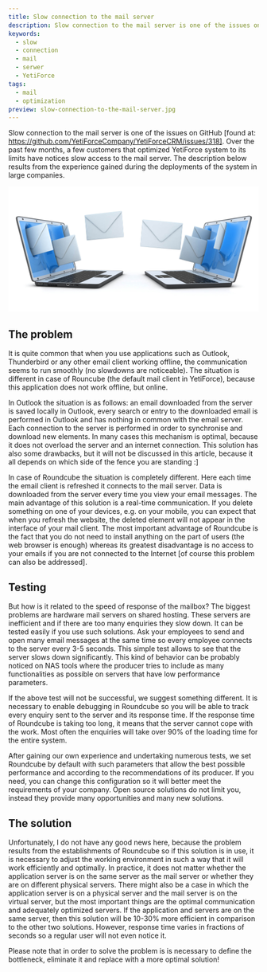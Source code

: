 ```yaml
---
title: Slow connection to the mail server
description: Slow connection to the mail server is one of the issues on GitHub
keywords:
  - slow
  - connection
  - mail
  - serwer
  - YetiForce
tags:
  - mail
  - optimization
preview: slow-connection-to-the-mail-server.jpg
---
```


Slow connection to the mail server is one of the issues on GitHub [found at: https://github.com/YetiForceCompany/YetiForceCRM/issues/318]. Over the past few months, a few customers that optimized YetiForce system to its limits have notices slow access to the mail server. The description below results from the experience gained during the deployments of the system in large companies.

![MySQL](slow-connection-to-the-mail-server.jpg)

## The problem

It is quite common that when you use applications such as Outlook, Thunderbird or any other email client working offline, the communication seems to run smoothly (no slowdowns are noticeable). The situation is different in case of Rouncube (the default mail client in YetiForce), because this application does not work offline, but online.

In Outlook the situation is as follows: an email downloaded from the server is saved locally in Outlook, every search or entry to the downloaded email is performed in Outlook and has nothing in common with the email server. Each connection to the server is performed in order to synchronise and download new elements. In many cases this mechanism is optimal, because it does not overload the server and an internet connection. This solution has also some drawbacks, but it will not be discussed in this article, because it all depends on which side of the fence you are standing :]

In case of Roundcube the situation is completely different. Here each time the email client is refreshed it connects to the mail server. Data is downloaded from the server every time you view your email messages. The main advantage of this solution is a real-time communication. If you delete something on one of your devices, e.g. on your mobile, you can expect that when you refresh the website, the deleted element will not appear in the interface of your mail client. The most important advantage of Roundcube is the fact that you do not need to install anything on the part of users (the web browser is enough) whereas its greatest disadvantage is no access to your emails if you are not connected to the Internet [of course this problem can also be addressed].

## Testing

But how is it related to the speed of response of the mailbox? The biggest problems are hardware mail servers on shared hosting. These servers are inefficient and if there are too many enquiries they slow down. It can be tested easily if you use such solutions. Ask your employees to send and open many email messages at the same time so every employee connects to the server every 3-5 seconds. This simple test allows to see that the server slows down significantly. This kind of behavior can be probably noticed on NAS tools where the producer tries to include as many functionalities as possible on servers that have low performance parameters.

If the above test will not be successful, we suggest something different. It is necessary to enable debugging in Roundcube so you will be able to track every enquiry sent to the server and its response time. If the response time of Roundcube is taking too long, it means that the server cannot cope with the work. Most often the enquiries will take over 90% of the loading time for the entire system.

After gaining our own experience and undertaking numerous tests, we set Roundcube by default with such parameters that allow the best possible performance and according to the recommendations of its producer. If you need, you can change this configuration so it will better meet the requirements of your company. Open source solutions do not limit you, instead they provide many opportunities and many new solutions.

## The solution

Unfortunately, I do not have any good news here, because the problem results from the establishments of Roundcube so if this solution is in use, it is necessary to adjust the working environment in such a way that it will work efficiently and optimally. In practice, it does not matter whether the application server is on the same server as the mail server or whether they are on different physical servers. There might also be a case in which the application server is on a physical server and the mail server is on the virtual server, but the most important things are the optimal communication and adequately optimized servers. If the application and servers are on the same server, then this solution will be 10-30% more efficient in comparison to the other two solutions. However, response time varies in fractions of seconds so a regular user will not even notice it.

Please note that in order to solve the problem is is necessary to define the bottleneck, eliminate it and replace with a more optimal solution!
